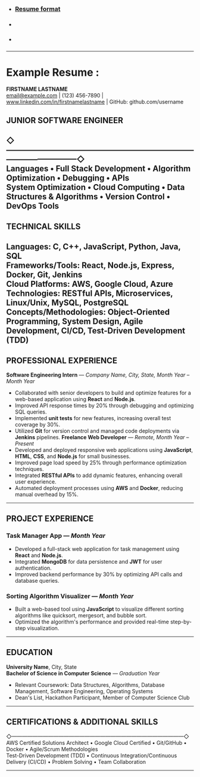 
- ### [Resume format](https://alchemiststudios.ai/resumeadvice.html) 
- ### 
- ### 


---

# Example Resume :


**FIRSTNAME LASTNAME**  
email@example.com | (123) 456-7890 | www.linkedin.com/in/firstnamelastname | GitHub: github.com/username
## **JUNIOR SOFTWARE ENGINEER**  
◇—————————————————————————————————◇  
**Languages** • **Full Stack Development** • **Algorithm Optimization** • **Debugging** • **APIs**  
System Optimization • Cloud Computing • Data Structures & Algorithms • Version Control • DevOps Tools
---
## **TECHNICAL SKILLS**  
**Languages:** C, C++, JavaScript, Python, Java, SQL  
**Frameworks/Tools:** React, Node.js, Express, Docker, Git, Jenkins  
**Cloud Platforms:** AWS, Google Cloud, Azure  
**Technologies:** RESTful APIs, Microservices, Linux/Unix, MySQL, PostgreSQL  
**Concepts/Methodologies:** Object-Oriented Programming, System Design, Agile Development, CI/CD, Test-Driven Development (TDD)
---
## **PROFESSIONAL EXPERIENCE**
**Software Engineering Intern** — *Company Name, City, State, Month Year – Month Year*  
- Collaborated with senior developers to build and optimize features for a web-based application using **React** and **Node.js**.  
- Improved API response times by 20% through debugging and optimizing SQL queries.  
- Implemented **unit tests** for new features, increasing overall test coverage by 30%.  
- Utilized **Git** for version control and managed code deployments via **Jenkins** pipelines.
**Freelance Web Developer** — *Remote, Month Year – Present*  
- Developed and deployed responsive web applications using **JavaScript**, **HTML**, **CSS**, and **Node.js** for small businesses.  
- Improved page load speed by 25% through performance optimization techniques.  
- Integrated **RESTful APIs** to add dynamic features, enhancing overall user experience.  
- Automated deployment processes using **AWS** and **Docker**, reducing manual overhead by 15%.
---
## **PROJECT EXPERIENCE**
### **Task Manager App** — *Month Year*  
- Developed a full-stack web application for task management using **React** and **Node.js**.  
- Integrated **MongoDB** for data persistence and **JWT** for user authentication.  
- Improved backend performance by 30% by optimizing API calls and database queries.
### **Sorting Algorithm Visualizer** — *Month Year*  
- Built a web-based tool using **JavaScript** to visualize different sorting algorithms like quicksort, mergesort, and bubble sort.  
- Optimized the algorithm's performance and provided real-time step-by-step visualization.
---
## **EDUCATION**
**University Name**, City, State  
**Bachelor of Science in Computer Science** — *Graduation Year*  
- Relevant Coursework: Data Structures, Algorithms, Database Management, Software Engineering, Operating Systems  
- Dean's List, Hackathon Participant, Member of Computer Science Club
---
## **CERTIFICATIONS & ADDITIONAL SKILLS**  
◇—————————————————————————————————◇  
AWS Certified Solutions Architect • Google Cloud Certified • Git/GitHub • Docker • Agile/Scrum Methodologies  
Test-Driven Development (TDD) • Continuous Integration/Continuous Delivery (CI/CD) • Problem Solving • Team Collaboration  

---

